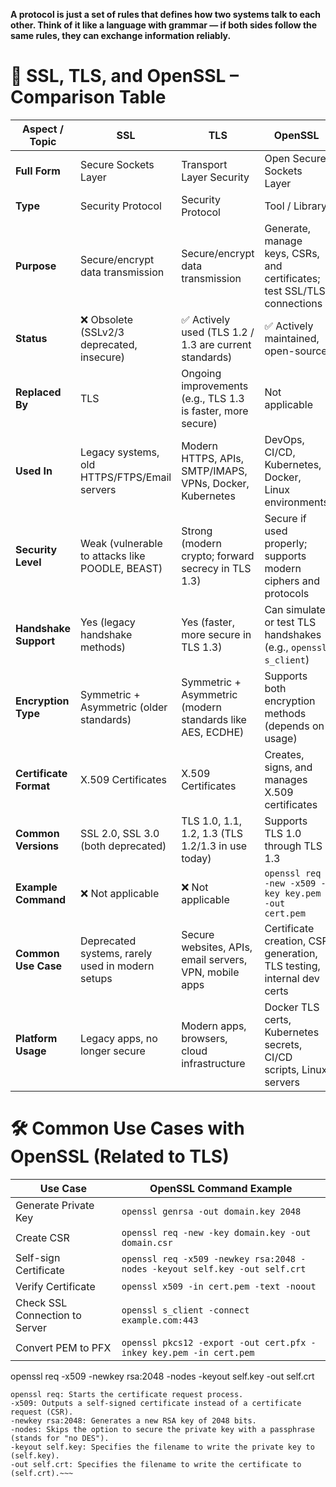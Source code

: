**A protocol is just a set of rules that defines how two systems talk to each other.
Think of it like a language with grammar — if both sides follow the same rules, they can exchange information reliably.**

# 🔐 SSL, TLS, and OpenSSL – Comparison Table
| **Aspect / Topic**     | **SSL**                                          | **TLS**                                                     | **OpenSSL**                                                             |
| ---------------------- | ------------------------------------------------ | ----------------------------------------------------------- | ----------------------------------------------------------------------- |
| **Full Form**          | Secure Sockets Layer                             | Transport Layer Security                                    | Open Secure Sockets Layer                                               |
| **Type**               | Security Protocol                                | Security Protocol                                           | Tool / Library                                                          |
| **Purpose**            | Secure/encrypt data transmission                 | Secure/encrypt data transmission                            | Generate, manage keys, CSRs, and certificates; test SSL/TLS connections |
| **Status**             | ❌ Obsolete (SSLv2/3 deprecated, insecure)        | ✅ Actively used (TLS 1.2 / 1.3 are current standards)       | ✅ Actively maintained, open-source                                      |
| **Replaced By**        | TLS                                              | Ongoing improvements (e.g., TLS 1.3 is faster, more secure) | Not applicable                                                          |
| **Used In**            | Legacy systems, old HTTPS/FTPS/Email servers     | Modern HTTPS, APIs, SMTP/IMAPS, VPNs, Docker, Kubernetes    | DevOps, CI/CD, Kubernetes, Docker, Linux environments                   |
| **Security Level**     | Weak (vulnerable to attacks like POODLE, BEAST)  | Strong (modern crypto; forward secrecy in TLS 1.3)          | Secure if used properly; supports modern ciphers and protocols          |
| **Handshake Support**  | Yes (legacy handshake methods)                   | Yes (faster, more secure in TLS 1.3)                        | Can simulate or test TLS handshakes (e.g., `openssl s_client`)          |
| **Encryption Type**    | Symmetric + Asymmetric (older standards)         | Symmetric + Asymmetric (modern standards like AES, ECDHE)   | Supports both encryption methods (depends on usage)                     |
| **Certificate Format** | X.509 Certificates                               | X.509 Certificates                                          | Creates, signs, and manages X.509 certificates                          |
| **Common Versions**    | SSL 2.0, SSL 3.0 (both deprecated)               | TLS 1.0, 1.1, 1.2, 1.3 (TLS 1.2/1.3 in use today)           | Supports TLS 1.0 through TLS 1.3                                        |
| **Example Command**    | ❌ Not applicable                                 | ❌ Not applicable                                            | `openssl req -new -x509 -key key.pem -out cert.pem`                     |
| **Common Use Case**    | Deprecated systems, rarely used in modern setups | Secure websites, APIs, email servers, VPN, mobile apps      | Certificate creation, CSR generation, TLS testing, internal dev certs   |
| **Platform Usage**     | Legacy apps, no longer secure                    | Modern apps, browsers, cloud infrastructure                 | Docker TLS certs, Kubernetes secrets, CI/CD scripts, Linux servers      |



# 🛠 Common Use Cases with OpenSSL (Related to TLS)
| Use Case                       | OpenSSL Command Example                                                    |
| ------------------------------ | -------------------------------------------------------------------------- |
| Generate Private Key           | `openssl genrsa -out domain.key 2048`                                      |
| Create CSR                     | `openssl req -new -key domain.key -out domain.csr`                         |
| Self-sign Certificate          | `openssl req -x509 -newkey rsa:2048 -nodes -keyout self.key -out self.crt` |
| Verify Certificate             | `openssl x509 -in cert.pem -text -noout`                                   |
| Check SSL Connection to Server | `openssl s_client -connect example.com:443`                                |
| Convert PEM to PFX             | `openssl pkcs12 -export -out cert.pfx -inkey key.pem -in cert.pem`         |


openssl req -x509 -newkey rsa:2048 -nodes -keyout self.key -out self.crt

~~~Explanation:
openssl req: Starts the certificate request process.
-x509: Outputs a self-signed certificate instead of a certificate request (CSR).
-newkey rsa:2048: Generates a new RSA key of 2048 bits.
-nodes: Skips the option to secure the private key with a passphrase (stands for "no DES").
-keyout self.key: Specifies the filename to write the private key to (self.key).
-out self.crt: Specifies the filename to write the certificate to (self.crt).~~~

